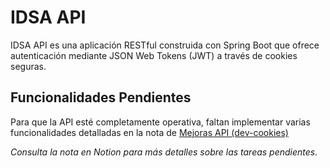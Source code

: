 # IDSA API

IDSA API es una aplicación RESTful construida con Spring Boot que ofrece autenticación mediante JSON Web Tokens (JWT) a través de cookies seguras.

## Funcionalidades Pendientes

Para que la API esté completamente operativa, faltan implementar varias funcionalidades detalladas en la nota de [Mejoras API (dev-cookies)](https://www.notion.so/Mejoras-API-dev-cookies-211fd40b153f8063a7acfc784adbd532?source=copy_link)

_Consulta la nota en Notion para más detalles sobre las tareas pendientes._
